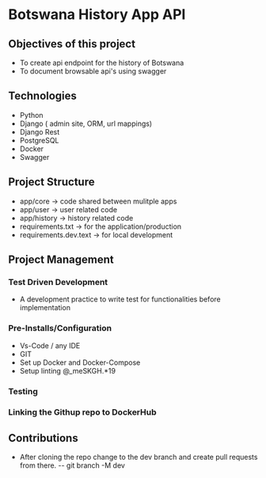# Botswana History App API

## Objectives of this project
- To create api endpoint for the history of Botswana
- To document browsable api's using swagger

## Technologies
- Python
- Django ( admin site, ORM, url mappings)
- Django Rest
- PostgreSQL
- Docker
- Swagger

## Project Structure
- app/core -> code shared between mulitple apps
- app/user -> user related code
- app/history -> history related code
- requirements.txt -> for the application/production
- requirements.dev.text -> for local development

## Project Management
### Test Driven Development
- A development practice to write test for functionalities before implementation

### Pre-Installs/Configuration
- Vs-Code / any IDE
- GIT
- Set up Docker and Docker-Compose
- Setup linting
@_meSKGH.*19
### Testing

### Linking the Githup repo to DockerHub

## Contributions
- After cloning the repo change to the dev branch and create pull requests from there.
-- git branch -M dev






